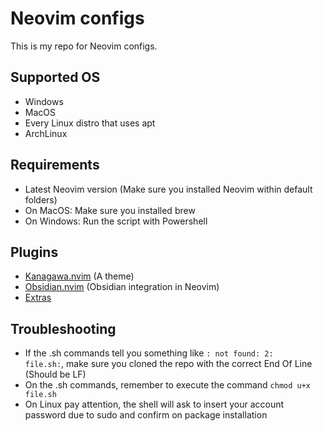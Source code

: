 # Neovim configs

This is my repo for Neovim configs.

## Supported OS
* Windows
* MacOS
* Every Linux distro that uses apt
* ArchLinux
  
## Requirements
* Latest Neovim version (Make sure you installed Neovim within default folders)
* On MacOS: Make sure you installed brew
* On Windows: Run the script with Powershell

## Plugins
* [Kanagawa.nvim](https://github.com/rebelot/kanagawa.nvim) (A theme)
* [Obsidian.nvim](https://github.com/epwalsh/obsidian.nvim) (Obsidian integration in Neovim)
* [Extras](https://github.com/FedericoSerini/neovim-configs/blob/main/lazyvim.json)

## Troubleshooting
* If the .sh commands tell you something like <code>: not found: 2: file.sh:</code>,
  make sure you cloned the repo with the correct End Of Line (Should be LF)
* On the .sh commands, remember to execute the command <code>chmod u+x file.sh</code>
* On Linux pay attention, the shell will ask to insert your account password
  due to sudo and confirm on package installation
